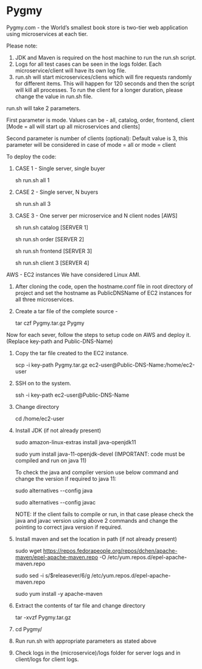 # Pygmy

Pygmy.com - the World’s smallest book store is two-tier web application using microservices at each tier.

Please note:
1. JDK and Maven is required on the host machine to run the run.sh script.
2. Logs for all test cases can be seen in the logs folder. Each microservice/client will have its own log file.
3. run.sh will start  microservices/cliens which will fire requests randomly for different items. This will happen for 120 seconds and then the script will kill all processes. To run the client for a longer duration, please change the value in run.sh file.

run.sh will take 2 parameters.

First parameter is mode. Values can be - all, catalog, order, frontend, client [Mode = all will start up all microservices and clients]

Second parameter is number of clients (optional): Default value is 3, this parameter will be considered in case of mode = all or mode = client


To deploy the code: 

1. CASE 1 - Single server, single buyer
    
    sh run.sh all 1

2. CASE 2 - Single server, N buyers

    sh run.sh all 3

3. CASE 3 - One server per microservice and N client nodes [AWS]
    
    sh run.sh catalog [SERVER 1]
   
    sh run.sh order [SERVER 2]
   
    sh run.sh frontend [SERVER 3]
   
    sh run.sh client 3 [SERVER 4]


AWS - EC2 instances
We have considered Linux AMI.

1. After cloning the code, open the hostname.conf file in root directory of project and set the hostname as PublicDNSName of EC2 instances for all three microservices.
2. Create a tar file of the complete source - 
   
    tar czf Pygmy.tar.gz Pygmy

Now for each sever, follow the steps to setup code on AWS and deploy it. (Replace key-path and Public-DNS-Name)

1. Copy the tar file created to the EC2 instance.

    scp -i key-path Pygmy.tar.gz ec2-user@Public-DNS-Name:/home/ec2-user

2. SSH on to the system.

    ssh -i key-path ec2-user@Public-DNS-Name

3. Change directory

    cd /home/ec2-user

4. Install JDK (if not already present)
    
    sudo amazon-linux-extras install java-openjdk11

    sudo yum install java-11-openjdk-devel (IMPORTANT: code must be compiled and run on java 11)

    To check the java and compiler version use below command and change the version if required to java 11:

    sudo alternatives --config java

    sudo alternatives --config javac
    
    NOTE: If the client fails to compile or run, in that case please check the java and javac version using above 2 commands and change the pointing to correct java version if required.

5. Install maven and set the location in path (if not already present)

    sudo wget https://repos.fedorapeople.org/repos/dchen/apache-maven/epel-apache-maven.repo -O /etc/yum.repos.d/epel-apache-maven.repo

    sudo sed -i s/\$releasever/6/g /etc/yum.repos.d/epel-apache-maven.repo

    sudo yum install -y apache-maven

6. Extract the contents of tar file and change directory

    tar -xvzf Pygmy.tar.gz

7. cd Pygmy/

8. Run run.sh with appropriate parameters as stated above

9. Check logs in the (microservice)/logs folder for server logs and in client/logs for client logs.
